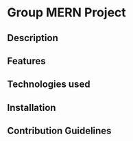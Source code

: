 # Group MERN Project

## Description

## Features

## Technologies used

## Installation

## Contribution Guidelines
